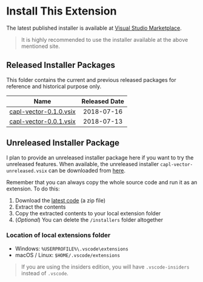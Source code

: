 # Install This Extension

The latest published installer is available at [Visual Studio Marketplace](https://marketplace.visualstudio.com/items?itemName=kmasif.capl-vector).

>It is highly recommended to use the installer available at the above mentioned site.

## Released Installer Packages

This folder contains the current and previous released packages for reference and historical purpose only.

| Name | Released Date |
|:------:|:-------------:|
| [capl-vector-0.1.0.vsix](https://github.com/kmasif/capl-vector/blob/master/installers/capl-vector-0.1.0.vsix) | 2018-07-16
| [capl-vector-0.0.1.vsix](https://github.com/kmasif/capl-vector/blob/master/installers/capl-vector-0.0.1.vsix) | 2018-07-13

## Unreleased Installer Package

I plan to provide an unreleased installer package here if you want to try the unreleased features. When available, the unreleased installer `capl-vector-unreleased.vsix` can be downloaded from [here](https://github.com/kmasif/capl-vector/blob/master/installers/capl-vector-unreleased.vsix).

Remember that you can always copy the whole source code and run it as an extension. To do this:

1. Download the [latest code](https://github.com/kmasif/capl-vector/archive/master.zip) (a zip file)
2. Extract the contents
3. Copy the extracted contents to your local extension folder
4. (*Optional*) You can delete the `/installers` folder altogether

### Location of local extensions folder

- Windows: `%USERPROFILE%\.vscode\extensions`
- macOS / Linux: `$HOME/.vscode/extensions`

> If you are using the insiders edition, you will have `.vscode-insiders` instead of `.vscode`.
